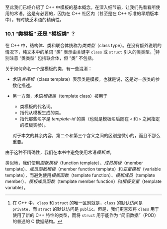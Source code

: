 至此我们已经介绍了 C++ 中模板的基本概念。在深入细节前，让我们先看看所使用的术语。这是有必要的，因为在 C++ 社区内（甚至是在 C++ 标准的早期版本中），有时缺乏术语的精确性。

### 10.1    “类模板” 还是 “模板类” ？

在 C++ 中，结构体、类和联合体统称为*类类型*（class type）。在没有额外说明的情况下，纯文本中的单词 “类” 表示由关键字 `class` 或 `struct` 引入的类类型。[^1]特别注意 “类类型” 包括联合体，但 “类” 不包括。

[^1]:在 C++ 中，`class` 和 `struct` 的唯一区别就是，`class` 的默认访问是 `private`，而 `struct` 的默认访问是 `public`。但是，我们更喜欢将 `class` 用于使用了新的 C++ 特性的类型，而将 `struct` 用于能作为 “简旧数据”（POD）的普通的 C 数据结构。 

关于如何命名一个是模板的类，有一些混淆：

+ 术语*类模板*（class template）表示类是模板。也就是说，这是对一族类的参数化描述。

+ 另一方面，术语*模板类*（template class）被用于

  + 类模板的代名词。
  + 指代从模板生成的类。
  + 指代那些名字是 *template-id* 的类（也就是模板名后随在 `<` 和 `>` 之间指定的模板实参）。

  对于本文的其余内容，第二个和第三个含义之间的区别是微小的，而且不那么重要。

由于这种不精确性，我们在本书中避免使用术语*模板类*。

类似地，我们使用*函数模板*（function template）、*成员模板*（member template）、*成员函数模板*（member function template）和*变量模板*（variable template），而避免使用*模板函数*（template function）、*模板成员*（template member）、*模板成员函数*（template member function）和*模板变量*（template variable）。

